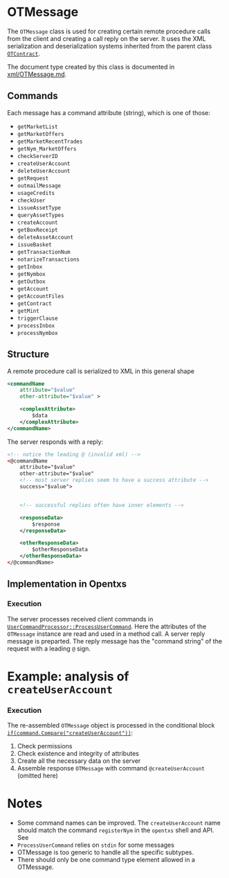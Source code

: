 # OTMessage

The `OTMessage` class is used for creating certain remote procedure calls from
the client and creating a call reply on the server. It uses the XML
serialization and deserialization systems inherited from the parent class
[`OTContract`](OTContract.md).

The document type created by this class is documented in
[xml/OTMessage.md](xml/OTMessage.md).

## Commands

Each message has a command attribute (string), which is one of those:

* `getMarketList`
* `getMarketOffers`
* `getMarketRecentTrades`
* `getNym_MarketOffers`
* `checkServerID`
* `createUserAccount`
* `deleteUserAccount`
* `getRequest`
* `outmailMessage`
* `usageCredits`
* `checkUser`
* `issueAssetType`
* `queryAssetTypes`
* `createAccount`
* `getBoxReceipt`
* `deleteAssetAccount`
* `issueBasket`
* `getTransactionNum`
* `notarizeTransactions`
* `getInbox`
* `getNymbox`
* `getOutbox`
* `getAccount`
* `getAccountFiles`
* `getContract`
* `getMint`
* `triggerClause`
* `processInbox`
* `processNymbox`


## Structure

A remote procedure call is serialized to XML in this general shape

```xml
<commandName
    attribute="$value"
    other-attribute="$value" >

    <complexAttribute>
        $data
    </complexAttribute>
</commandName>
```

The server responds with a reply:

```xml
<!-- notice the leading @ (invalid xml) -->
<@commandName
    attribute="$value"
    other-attribute="$value"
    <!-- most server replies seem to have a success attribute -->
    success="$value">


    <!-- successful replies often have inner elements -->

    <responseData>
        $response
    </responseData>

    <otherResponseData>
        $otherResponseData
    </otherResponseData>
</@commandName>
```

## Implementation in Opentxs

### Execution

The server processes received client commands in
[`UserCommandProcessor::ProcessUserCommand`][UCP_ProcessUserCommand]. Here the
attributes of the `OTMessage` instance are read and used in a method call. A
server reply message is preparted. The reply message has the "command string" of
the request with a leading `@` sign.

# Example: analysis of `createUserAccount`

### Execution

The re-assembled `OTMessage` object is processed in the conditional block
[`if(command.Compare("createUserAccount"))`][Execution_createUserAccount]:

1. Check permissions
1. Check existence and integrity of attributes
1. Create all the necessary data on the server
1. Assemble response `OTMessage` with command `@createUserAccount` (omitted
   here)

# Notes


* Some command names can be improved. The `createUserAccount` name should match
    the command `registerNym` in the `opentxs` shell and API. See 
* `ProcessUserCommand` relies on `stdin` for some messages
* OTMessage is too generic to handle all the specific subtypes.
* There should only be one command type element allowed in a OTMessage.


[EnumCmdType]: https://github.com/Open-Transactions/opentxs/blob/e16f3449df27f75d658b0d071c8caf47fbef5db1/include/opentxs/client/OTClient.hpp#L200

[ProcessUserCommand]: https://github.com/Open-Transactions/opentxs/blob/e16f3449df27f75d658b0d071c8caf47fbef5db1/src/client/OTClient.cpp#L8942

[UCP_ProcessUserCommand]: https://github.com/Open-Transactions/opentxs/blob/e03d287573a4f69a7e3acc1346a5b32492d7c502/src/server/UserCommandProcessor.cpp#L166

[Construction_createUserAccount]: https://github.com/Open-Transactions/opentxs/blob/e03d287573a4f69a7e3acc1346a5b32492d7c502/src/client/OTClient.cpp#L8985

[Serialization_createUserAccount]: https://github.com/Open-Transactions/opentxs/blob/e03d287573a4f69a7e3acc1346a5b32492d7c502/src/core/OTMessage.cpp#L510

[Deserialization_createUserAccount]: https://github.com/Open-Transactions/opentxs/blob/e03d287573a4f69a7e3acc1346a5b32492d7c502/src/core/OTMessage.cpp#L2082

[Execution_createUserAccount]: https://github.com/Open-Transactions/opentxs/blob/e03d287573a4f69a7e3acc1346a5b32492d7c502/src/server/UserCommandProcessor.cpp#L412

[UpdateContents]: https://github.com/Open-Transactions/opentxs/blob/e03d287573a4f69a7e3acc1346a5b32492d7c502/src/core/OTMessage.cpp#L310

[ProcessXMLNode]: https://github.com/Open-Transactions/opentxs/blob/e03d287573a4f69a7e3acc1346a5b32492d7c502/src/core/OTMessage.cpp#L1676



